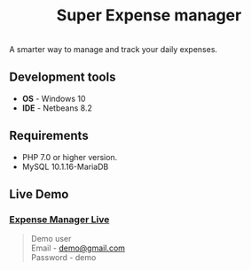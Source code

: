 <h1 align="center">Super Expense manager</h1>
<br />
A smarter way to manage and track your daily expenses.

## Development tools
- **OS** - Windows 10
- **IDE** - Netbeans 8.2

## Requirements
- PHP 7.0 or higher version.
- MySQL 10.1.16-MariaDB

## Live Demo

### [Expense Manager Live](http://expense-manager.dx.am/)

> Demo user <br>
Email - demo@gmail.com <br>
Password - demo

